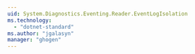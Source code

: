 ```yaml
---
uid: System.Diagnostics.Eventing.Reader.EventLogIsolation
ms.technology: 
  - "dotnet-standard"
ms.author: "jgalasyn"
manager: "ghogen"
---
```

